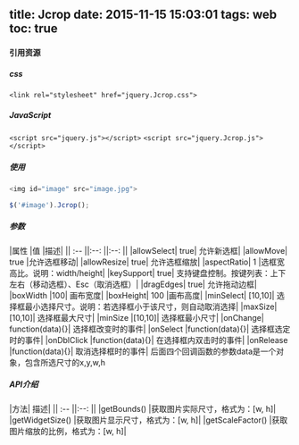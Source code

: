 title: Jcrop
date: 2015-11-15 15:03:01
tags: web
toc: true
---
#### 引用资源
##### css
`<link rel="stylesheet" href="jquery.Jcrop.css">`
##### JavaScript
`<script src="jquery.js"></script>`
`<script src="jquery.Jcrop.js"></script>`
##### 使用
```javascript
<img id="image" src="image.jpg">

$('#image').Jcrop();
```
##### 参数
|属性	|值	|描述|
|| :-- ||:--: ||:--: ||
|allowSelect|	true|	允许新选框|
|allowMove|	true	|允许选框移动|
|allowResize|	true|	允许选框缩放|
|aspectRatio|	1	|选框宽高比。说明：width/height|
|keySupport|	true|	支持键盘控制。按键列表：上下左右（移动选框）、Esc（取消选框）|
|dragEdges|	true|	允许拖动边框|
|boxWidth	|100|	画布宽度|
|boxHeight|	100	|画布高度|
|minSelect|	[10,10]|	选择框最小选择尺寸。说明：若选择框小于该尺寸，则自动取消选择|
|maxSize|	[10,10]|	选择框最大尺寸|
|minSize	|[10,10]|	选择框最小尺寸|
|onChange|	function(data){}|	选择框改变时的事件|
|onSelect	|function(data){}|	选择框选定时的事件|
|onDblClick	|function(data){}|	在选择框内双击时的事件|
|onRelease	|function(data){}|	取消选择框时的事件|
后面四个回调函数的参数data是一个对象，包含所选尺寸的x,y,w,h

##### API介绍
|方法|	描述|
|| :-- ||:--: ||
|getBounds()	|获取图片实际尺寸，格式为：[w, h]|
|getWidgetSize()	|获取图片显示尺寸，格式为：[w, h]|
|getScaleFactor()	|获取图片缩放的比例，格式为：[w, h]|

